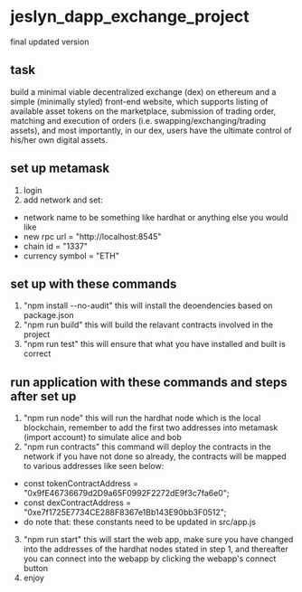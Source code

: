 # jeslyn_dapp_exchange_project
final updated version

## task
build a minimal viable decentralized exchange (dex) on ethereum and a simple (minimally styled) front-end website, which supports listing of available asset tokens on the marketplace, submission of trading order, matching and execution of orders (i.e. swapping/exchanging/trading assets), and most importantly, in our dex, users have the ultimate control of his/her own digital assets.

## set up metamask
1. login
2. add network and set:
- network name to be something like hardhat or anything else you would like
- new rpc url = "http://localhost:8545"
- chain id = "1337"
- currency symbol = "ETH"

## set up with these commands
1. "npm install --no-audit"
this will install the deoendencies based on package.json
2. "npm run build"
this will build the relavant contracts involved in the project
3. "npm run test"
this will ensure that what you have installed and built is correct

## run application with these commands and steps after set up
1. "npm run node"
this will run the hardhat node which is the local blockchain, remember to add the first two addresses into metamask (import account) to simulate alice and bob
2. "npm run contracts"
this command will deploy the contracts in the network if you have not done so already, the contracts will be mapped to various addresses like seen below:
- const tokenContractAddress = "0x9fE46736679d2D9a65F0992F2272dE9f3c7fa6e0";
- const dexContractAddress = "0xe7f1725E7734CE288F8367e1Bb143E90bb3F0512";
- do note that: these constants need to be updated in src/app.js
3. "npm run start"
this will start the web app, make sure you have changed into the addresses of the hardhat nodes stated in step 1, and thereafter you can connect into the webapp by clicking the webapp's connect button
4. enjoy
